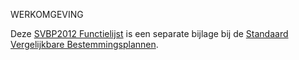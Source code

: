 WERKOMGEVING

Deze [SVBP2012 Functielijst](https://geonovum.github.io/ROST/SVBPfuntielijst/) is een separate bijlage bij de <a href='https://docs.geostandaarden.nl/ro/svbp' target='_blank'>Standaard Vergelijkbare Bestemmingsplannen</a>.